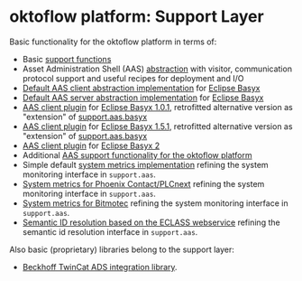 # oktoflow platform: Support Layer

Basic functionality for the oktoflow platform in terms of:
  * Basic [support functions](support/README.md)
  * Asset Administration Shell (AAS) [abstraction](support.aas/README.md) with visitor, communication protocol support and useful recipes for deployment and I/O
  * [Default AAS client abstraction implementation](support.aas.basyx/README.md) for [Eclipse Basyx](https://www.eclipse.org/basyx/)
  * [Default AAS server abstraction implementation](support.aas.basyx.server/README.md) for [Eclipse Basyx](https://www.eclipse.org/basyx/)
  * [AAS client plugin](support.aas.basyx1_0/README.md) for [Eclipse Basyx 1.0.1](https://www.eclipse.org/basyx/), retrofitted alternative version as "extension" of [support.aas.basyx](support.aas.basyx/README.md)
  * [AAS client plugin](support.aas.basyx1_5/README.md) for [Eclipse Basyx 1.5.1](https://www.eclipse.org/basyx/), retrofitted alternative version as "extension" of [support.aas.basyx](support.aas.basyx/README.md)
  * [AAS client plugin](support.aas.basyx2/README.md) for [Eclipse Basyx 2](https://www.eclipse.org/basyx/)
  * Additional [AAS support functionality for the oktoflow platform](support.iip-aas/README.md)
  * Simple default [system metrics implementation](support.dfltSysMetrics/README.md) refining the system monitoring interface in `support.aas`.
  * [System metrics for Phoenix Contact/PLCnext](support.sysMetrics.plcnext/README.md) refining the system monitoring interface in `support.aas`.
  * [System metrics for Bitmotec](support.sysMetrics.bitmotec/README.md) refining the system monitoring interface in `support.aas`.
  * [Semantic ID resolution based on the ECLASS webservice](support.semanticId.eclass/README.md) refining the semantic id resolution interface in `support.aas`.
  
Also basic (proprietary) libraries belong to the support layer:  
  * [Beckhoff TwinCat ADS integration library](support/libs.ads/README.md).